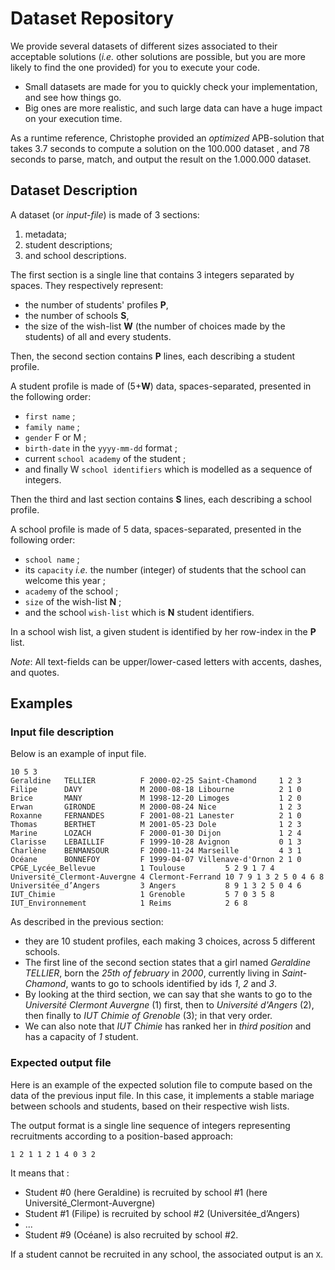 # Dataset Repository

We provide several datasets of different sizes associated to their acceptable solutions (*i.e.* other solutions are possible, but you are more likely to find the one provided) for you to execute your code.

  - Small datasets are made for you to quickly check your implementation, and see how things go.
  - Big ones are more realistic, and such large data can have a huge impact on your execution time.

As a runtime reference, Christophe provided an *optimized* APB-solution that takes 3.7 seconds to compute a solution on the 100.000 dataset , and 78 seconds to parse, match, and output the result on the 1.000.000 dataset.

## Dataset Description

A dataset (or *input-file*) is made of 3 sections:

  1. metadata;
  2. student descriptions;
  3. and school descriptions.

The first section is a single line that contains 3 integers separated by spaces.
They respectively represent:

  - the number of students' profiles **P**,
  - the number of schools **S**,
  - the size of the wish-list **W** (the number of choices made by the students) of all and every students.

Then, the second section contains **P** lines, each describing a student profile.

A student profile is made of (5+**W**) data, spaces-separated, presented in the following order:

  - `first name` ;
  - `family name` ;
  - `gender` F or M ;
  - `birth-date` in the `yyyy-mm-dd` format ;
  - current `school academy` of the student ;
  - and finally W `school identifiers` which is modelled as a sequence of integers.

Then the third and last section contains **S** lines, each describing a school profile.

A school profile is made of 5 data, spaces-separated, presented in the following order:

  - `school name` ;
  - its `capacity` *i.e.* the number (integer) of students that the school can welcome this year ;
  -  `academy` of the school ;
  - `size` of the wish-list **N** ;
  - and the school `wish-list` which is **N** student identifiers.

In a school wish list, a given student is identified by her row-index in the **P** list.

*Note*: All text-fields can be upper/lower-cased letters with accents, dashes, and quotes.

## Examples

### Input file description

Below is an example of input file.

```
10 5 3
Geraldine   TELLIER          F 2000-02-25 Saint-Chamond     1 2 3
Filipe      DAVY             M 2000-08-18 Libourne          2 1 0
Brice       MANY             M 1998-12-20 Limoges           1 2 0
Erwan       GIRONDE          M 2000-08-24 Nice              1 2 3
Roxanne     FERNANDES        F 2001-08-21 Lanester          2 1 0
Thomas      BERTHET          M 2001-05-23 Dole              1 2 3
Marine      LOZACH           F 2000-01-30 Dijon             1 2 4
Clarisse    LEBAILLIF        F 1999-10-28 Avignon           0 1 3
Charlène    BENMANSOUR       F 2000-11-24 Marseille         4 3 1
Océane      BONNEFOY         F 1999-04-07 Villenave-d'Ornon 2 1 0
CPGE_Lycée_Bellevue          1 Toulouse         5 2 9 1 7 4
Université_Clermont-Auvergne 4 Clermont-Ferrand 10 7 9 1 3 2 5 0 4 6 8
Universitée_d’Angers         3 Angers           8 9 1 3 2 5 0 4 6
IUT_Chimie                   1 Grenoble         5 7 0 3 5 8
IUT_Environnement            1 Reims            2 6 8
```

As described in the previous section: 

  - they are 10 student profiles, each making 3 choices, across 5 different schools. 
  - The first line of the second section states that a girl named _Geraldine TELLIER_, born the _25th of february_ in _2000_, currently living in _Saint-Chamond_, wants to go to schools identified by ids _1_, _2_ and _3_. 
  - By looking at the third section, we can say that she wants to go to the _Université Clermont Auvergne_ (1) first, then to _Université d'Angers_ (2), then finally to _IUT Chimie of Grenoble_ (3); in that very order. 
  - We can also note that _IUT Chimie_ has ranked her in _third position_ and has a capacity of _1_ student.

### Expected output file

Here is an example of the expected solution file to compute based on the data of the previous input file. In this case, it implements a stable mariage between schools and students, based on their respective wish lists.

The output format is a single line sequence of integers representing recruitments according to a position-based approach:

```
1 2 1 1 2 1 4 0 3 2
```

It means that :

  - Student #0 (here Geraldine) is recruited by school #1 (here Université_Clermont-Auvergne)
  - Student #1 (Filipe) is recruited by school #2 (Universitée_d’Angers)
  - ...
  - Student #9 (Océane) is also recruited by school #2.

If a student cannot be recruited in any school, the associated output is an `X`.

